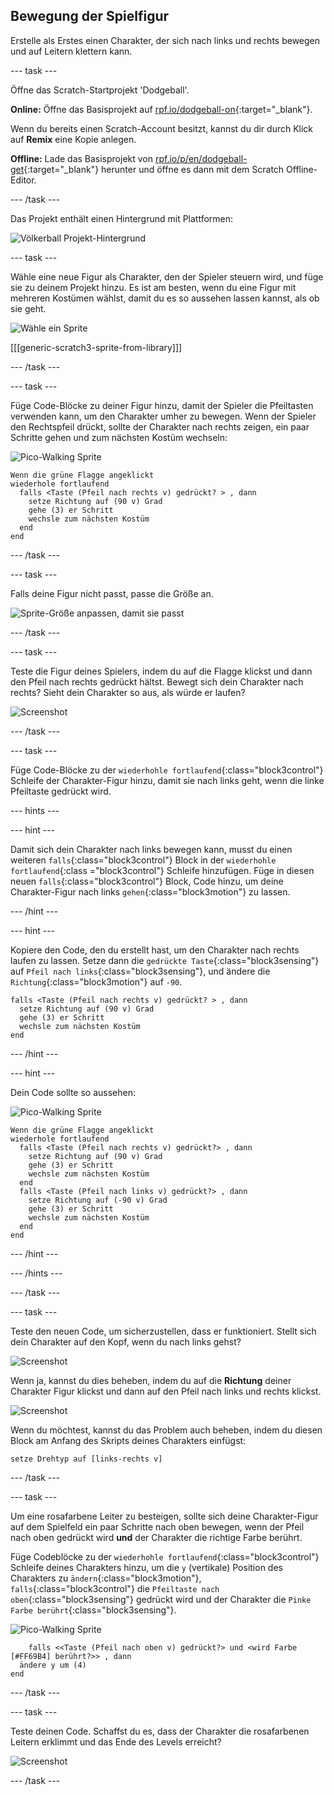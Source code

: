 ## Bewegung der Spielfigur

Erstelle als Erstes einen Charakter, der sich nach links und rechts bewegen und auf Leitern klettern kann.

\--- task \---

Öffne das Scratch-Startprojekt 'Dodgeball'.

**Online:** Öffne das Basisprojekt auf [rpf.io/dodgeball-on](http://rpf.io/dodgeball-on){:target="_blank"}.

Wenn du bereits einen Scratch-Account besitzt, kannst du dir durch Klick auf **Remix** eine Kopie anlegen.

**Offline:** Lade das Basisprojekt von [rpf.io/p/en/dodgeball-get](http://rpf.io/p/en/dodgeball-get){:target="_blank"} herunter und öffne es dann mit dem Scratch Offline-Editor.

\--- /task \---

Das Projekt enthält einen Hintergrund mit Plattformen:

![Völkerball Projekt-Hintergrund](images/dodge-background.png)

\--- task \---

Wähle eine neue Figur als Charakter, den der Spieler steuern wird, und füge sie zu deinem Projekt hinzu. Es ist am besten, wenn du eine Figur mit mehreren Kostümen wählst, damit du es so aussehen lassen kannst, als ob sie geht.

![Wähle ein Sprite](images/dodge-characters.png)

[[[generic-scratch3-sprite-from-library]]]

\--- /task \---

\--- task \---

Füge Code-Blöcke zu deiner Figur hinzu, damit der Spieler die Pfeiltasten verwenden kann, um den Charakter umher zu bewegen. Wenn der Spieler den Rechtspfeil drückt, sollte der Charakter nach rechts zeigen, ein paar Schritte gehen und zum nächsten Kostüm wechseln:

![Pico-Walking Sprite](images/pico_walking_sprite.png)

```blocks3
Wenn die grüne Flagge angeklickt
wiederhole fortlaufend 
  falls <Taste (Pfeil nach rechts v) gedrückt? > , dann 
    setze Richtung auf (90 v) Grad
    gehe (3) er Schritt
    wechsle zum nächsten Kostüm
  end
end
```

\--- /task \---

\--- task \---

Falls deine Figur nicht passt, passe die Größe an.

![Sprite-Größe anpassen, damit sie passt](images/dodge-sprite-size-annotated.png)

\--- /task \---

\--- task \---

Teste die Figur deines Spielers, indem du auf die Flagge klickst und dann den Pfeil nach rechts gedrückt hältst. Bewegt sich dein Charakter nach rechts? Sieht dein Charakter so aus, als würde er laufen?

![Screenshot](images/dodge-walking.png)

\--- /task \---

\--- task \---

Füge Code-Blöcke zu der `wiederhohle fortlaufend`{:class="block3control"} Schleife der Charakter-Figur hinzu, damit sie nach links geht, wenn die linke Pfeiltaste gedrückt wird.

\--- hints \---

\--- hint \---

Damit sich dein Charakter nach links bewegen kann, musst du einen weiteren `falls`{:class="block3control"} Block in der `wiederhohle fortlaufend`{:class ="block3control"} Schleife hinzufügen. Füge in diesen neuen `falls`{:class="block3control"} Block, Code hinzu, um deine Charakter-Figur nach links `gehen`{:class="block3motion"} zu lassen.

\--- /hint \---

\--- hint \---

Kopiere den Code, den du erstellt hast, um den Charakter nach rechts laufen zu lassen. Setze dann die `gedrückte Taste`{:class="block3sensing"} auf `Pfeil nach links`{:class="block3sensing"}, und ändere die `Richtung`{:class="block3motion"} auf `-90`.

```blocks3
falls <Taste (Pfeil nach rechts v) gedrückt? > , dann 
  setze Richtung auf (90 v) Grad
  gehe (3) er Schritt
  wechsle zum nächsten Kostüm
end
```

\--- /hint \---

\--- hint \---

Dein Code sollte so aussehen:

![Pico-Walking Sprite](images/pico_walking_sprite.png)

```blocks3
Wenn die grüne Flagge angeklickt
wiederhole fortlaufend 
  falls <Taste (Pfeil nach rechts v) gedrückt?> , dann 
    setze Richtung auf (90 v) Grad
    gehe (3) er Schritt
    wechsle zum nächsten Kostüm
  end
  falls <Taste (Pfeil nach links v) gedrückt?> , dann 
    setze Richtung auf (-90 v) Grad
    gehe (3) er Schritt
    wechsle zum nächsten Kostüm
  end
end
```

\--- /hint \---

\--- /hints \---

\--- /task \---

\--- task \---

Teste den neuen Code, um sicherzustellen, dass er funktioniert. Stellt sich dein Charakter auf den Kopf, wenn du nach links gehst?

![Screenshot](images/dodge-upside-down.png)

Wenn ja, kannst du dies beheben, indem du auf die **Richtung** deiner Charakter Figur klickst und dann auf den Pfeil nach links und rechts klickst.

![Screenshot](images/dodge-left-right-annotated.png)

Wenn du möchtest, kannst du das Problem auch beheben, indem du diesen Block am Anfang des Skripts deines Charakters einfügst:

```blocks3
setze Drehtyp auf [links-rechts v]
```

\--- /task \---

\--- task \---

Um eine rosafarbene Leiter zu besteigen, sollte sich deine Charakter-Figur auf dem Spielfeld ein paar Schritte nach oben bewegen, wenn der Pfeil nach oben gedrückt wird **und** der Charakter die richtige Farbe berührt.

Füge Codeblöcke zu der `wiederhohle fortlaufend`{:class="block3control"} Schleife deines Charakters hinzu, um die `y` (vertikale) Position des Charakters zu `ändern`{:class="block3motion"}, `falls`{:class="block3control"} die `Pfeiltaste nach oben`{:class="block3sensing"} gedrückt wird und der Charakter die `Pinke Farbe berührt`{:class="block3sensing"}.

![Pico-Walking Sprite](images/pico_walking_sprite.png)

```blocks3
    falls <<Taste (Pfeil nach oben v) gedrückt?> und <wird Farbe [#FF69B4] berührt?>> , dann 
  ändere y um (4)
end
```

\--- /task \---

\--- task \---

Teste deinen Code. Schaffst du es, dass der Charakter die rosafarbenen Leitern erklimmt und das Ende des Levels erreicht?

![Screenshot](images/dodge-test-character.png)

\--- /task \---
